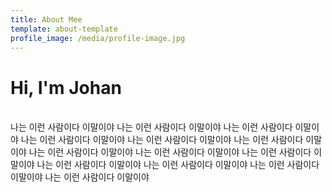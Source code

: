```yaml
---
title: About Mee
template: about-template
profile_image: /media/profile-image.jpg
---
```


# Hi, I'm Johan

<br> 나는 이런 사람이다 이말이야 나는 이런 사람이다 이말이야 나는 이런 사람이다 이말이야 나는 이런 사람이다 이말이야 나는 이런 사람이다 이말이야 나는 이런 사람이다 이말이야 나는 이런 사람이다 이말이야 나는 이런 사람이다 이말이야 나는 이런 사람이다 이말이야 나는 이런 사람이다 이말이야 나는 이런 사람이다 이말이야 나는 이런 사람이다 이말이야 나는 이런 사람이다 이말이야


